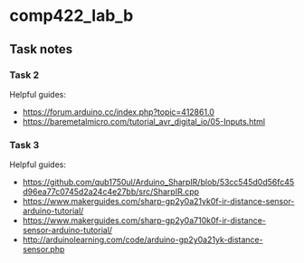 # comp422_lab_b
## Task notes
### Task 2

Helpful guides:
* https://forum.arduino.cc/index.php?topic=412861.0
* https://baremetalmicro.com/tutorial_avr_digital_io/05-Inputs.html 

### Task 3
Helpful guides:
* https://github.com/qub1750ul/Arduino_SharpIR/blob/53cc545d0d56fc45d96ea77c0745d2a24c4e27bb/src/SharpIR.cpp
* https://www.makerguides.com/sharp-gp2y0a21yk0f-ir-distance-sensor-arduino-tutorial/ 
* https://www.makerguides.com/sharp-gp2y0a710k0f-ir-distance-sensor-arduino-tutorial/ 
* http://arduinolearning.com/code/arduino-gp2y0a21yk-distance-sensor.php 


